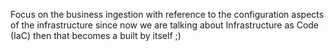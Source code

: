 Focus on the business ingestion with reference to the configuration aspects of the infrastructure since now we are talking about Infrastructure as Code (IaC) then that becomes a built by itself ;) 
